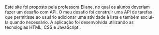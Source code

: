 Este site foi proposto pela professora Eliane, no qual os alunos deveriam fazer um desafio com API.
O meu desafio foi construir uma API de tarefas que permitisse ao usuário adicionar uma atividade à lista e também excluí-la quando necessário.
A aplicação foi desenvolvida utilizando as tecnologias HTML, CSS e JavaScript .
